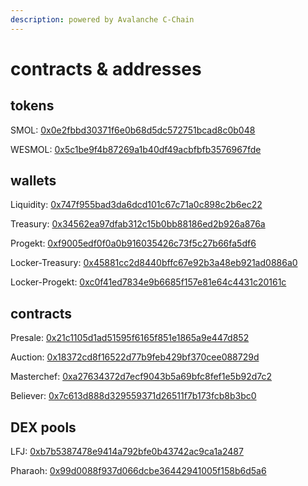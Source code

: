 ```yaml
---
description: powered by Avalanche C-Chain
---
```


# contracts & addresses

## tokens

SMOL: [0x0e2fbbd30371f6e0b68d5dc572751bcad8c0b048](https://snowtrace.io/address/0x0e2fbbd30371f6e0b68d5dc572751bcad8c0b048)

WESMOL: [0x5c1be9f4b87269a1b40df49acbfbfb3576967fde](https://snowtrace.io/address/0x5c1Be9f4b87269a1b40df49ACBfBFb3576967fde)

&#x20;

## wallets

Liquidity: [0x747f955bad3da6dcd101c67c71a0c898c2b6ec22](https://snowtrace.io/address/0x747f955bad3da6dcd101c67c71a0c898c2b6ec22)

Treasury: [0x34562ea97dfab312c15b0bb88186ed2b926a876a](https://snowtrace.io/address/0x34562ea97dfab312c15b0bb88186ed2b926a876a)

Progekt: [0xf9005edf0f0a0b916035426c73f5c27b66fa5df6](https://snowtrace.io/address/0xf9005edf0f0a0b916035426c73f5c27b66fa5df6)

Locker-Treasury: [0x45881cc2d8440bffc67e92b3a48eb921ad0886a0](https://snowtrace.io/address/0x45881cc2d8440bffc67e92b3a48eb921ad0886a0)

Locker-Progekt: [0xc0f41ed7834e9b6685f157e81e64c4431c20161c](https://snowtrace.io/address/0xc0f41ed7834e9b6685f157e81e64c4431c20161c)



## contracts

Presale: [0x21c1105d1ad51595f6165f851e1865a9e447d852](https://snowtrace.io/address/0x21c1105d1ad51595f6165f851e1865a9e447d852)

Auction: [0x18372cd8f16522d77b9feb429bf370cee088729d](https://snowtrace.io/address/0x18372cd8f16522d77b9feb429bf370cee088729d)

Masterchef: [0xa27634372d7ecf9043b5a69bfc8fef1e5b92d7c2](https://snowtrace.io/address/0xa27634372d7ecf9043b5a69bfc8fef1e5b92d7c2)

Believer: [0x7c613d888d329559371d26511f7b173fcb8b3bc0](https://snowtrace.io/address/0x7c613d888d329559371d26511f7b173fcb8b3bc0)



## DEX pools

LFJ: [0xb7b5387478e9414a792bfe0b43742ac9ca1a2487](https://lfj.gg/avalanche/pool/v1/0x0e2fbbd30371f6e0b68d5dc572751bcad8c0b048/AVAX)

Pharaoh: [0x99d0088f937d066dcbe36442941005f158b6d5a6](https://pharaoh.exchange/manage/v1/0x99d0088f937d066dcbe36442941005f158b6d5a6)









